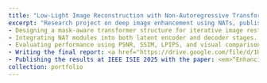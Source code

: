 ```yaml
---
title: "Low-Light Image Reconstruction with Non-Autoregressive Transformers"
excerpt: "Research project on deep image enhancement using NATs, published at IEEE ISIE 2025.<br/><img src='/images/lowlight_nat.png'>". As part of the ELECENG 4OJ4 research course at <a href="https://www.eng.mcmaster.ca/ece/faculty/dr-jun-chen/" target="_blank">McMaster University</a>, I conducted a research project under the guidance of <a href="https://www.eng.mcmaster.ca/ece/faculty/dr-jun-chen/" target="_blank">Prof. Jun Chen</a>. My work focused on enhancing **low-light image reconstruction** by integrating Non-Autoregressive Transformers (NATs) into a latent-space learning framework. Key outcomes include:
- Designing a mask-aware transformer structure for iterative image restoration.
- Integrating NAT modules into both latent encoder and decoder stages.
- Evaluating performance using PSNR, SSIM, LPIPS, and visual comparisons.
- Writing the final report: <a href="https://drive.google.com/file/d/1UeG4kdlfmiiWvWWcqd7SZ2JBdkSBZ7nt/view?usp=sharing" target="_blank">[PDF]</a>
- Publishing the results at IEEE ISIE 2025 with the paper: <em>“Enhancing Low-Light Image Reconstruction via Non-Autoregressive Transformers: A Mask-Aware Latent Integration Framework”</em>. This research bridges my interest in computer vision and model acceleration for edge inference.
collection: portfolio
---
```



